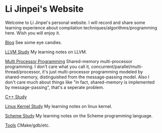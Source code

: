 # Li Jinpei's Website

Welcome to Li Jinpei's personal website. I will record and share some learning experience about compilation techniques/algorithms/programming here. Wish you will enjoy it.

[Blog](https://blog.lijinpei.me) See some eye candies.

[LLVM Study](llvm/index.html) My learning notes on LLVM.

[Multi Processor Programming](mp/index.html) Shared-memory multi-processor programming. I don't care what you call it, concurrent/parallel/multi-thread/processor, it's just multi-processor programming modeled by shared-memory, distinguished from the message-passing model. Also I don't care much about things like "in fact, shared-memory is implemented by message-passing", that's a seperate problem.

[C++ Study](cpp/index.html)

[Linux Kernel Study](linux/index.html) My learning notes on linux kernel.

[Scheme Study](scheme/index.html) My learning notes on the Scheme programming language.

[Tools](tools/index.html) CMake/gdb/etc.
